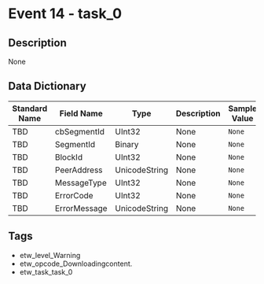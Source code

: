 # Event 14 - task_0

## Description
None

## Data Dictionary
|Standard Name|Field Name|Type|Description|Sample Value|
|---|---|---|---|---|
|TBD|cbSegmentId|UInt32|None|`None`|
|TBD|SegmentId|Binary|None|`None`|
|TBD|BlockId|UInt32|None|`None`|
|TBD|PeerAddress|UnicodeString|None|`None`|
|TBD|MessageType|UInt32|None|`None`|
|TBD|ErrorCode|UInt32|None|`None`|
|TBD|ErrorMessage|UnicodeString|None|`None`|

## Tags
* etw_level_Warning
* etw_opcode_Downloadingcontent.
* etw_task_task_0